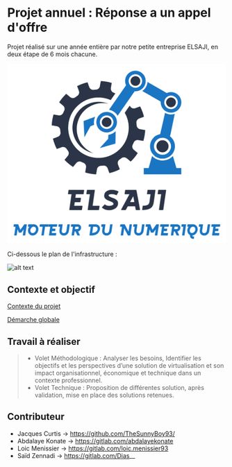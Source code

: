# Projet annuel : Réponse a un appel d'offre

Projet réalisé sur une année entière par notre petite entreprise ELSAJI, en deux étape de 6 mois chacune.

![alt text](https://github.com/TheSunnyBoy93/3rdyear-ELSAJI-PA/blob/main/Logo/logo%20presta.png)

Ci-dessous le plan de l'infrastructure :

![alt text](https://github.com/TheSunnyBoy93/3rdyear-ELSAJI-PA/blob/main/Information/Plan_R%C3%A9seau.png)

## Contexte et objectif

[Contexte du projet](https://github.com/TheSunnyBoy93/3rdyear-ELSAJI-PA/blob/main/Information/SyllabusDuProjet.pdf)

[Démarche globale](https://github.com/TheSunnyBoy93/3rdyear-ELSAJI-PA/blob/main/Information/D%C3%A9marche%20projet%20globale.pdf)

## Travail à réaliser

> - Volet Méthodologique : Analyser les besoins, Identifier les objectifs et les perspectives d’une solution de virtualisation et son
impact organisationnel, économique et technique dans un contexte professionnel.
> - Volet Technique : Proposition de différentes solution, après validation, mise en place des solutions retenues.

## Contributeur

* Jacques Curtis -> https://github.com/TheSunnyBoy93/
* Abdalaye Konate -> https://gitlab.com/abdalayekonate
* Loic Menissier -> https://gitlab.com/loic.menissier93
* Saïd Zennadi -> https://gitlab.com/Dias__
